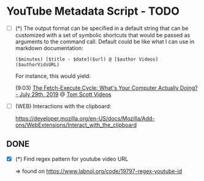 # YouTube Metadata Script - TODO

-   [ ] (\*) The output format can be specified in a default string that can be customized with a set of symbolic shortcuts that would be passed as arguments to the command call. Default could be like what I can use in markdown documentation:

    `($minutes) [$title - $date]($url) @ [$author Videos]($authorVidsURL)`

    For instance, this would yield:

    (9:03) [The Fetch-Execute Cycle: What's Your Computer Actually Doing? - July 29th, 2019](https://youtu.be/Z5JC9Ve1sfI) @ [Tom Scott Videos](https://www.youtube.com/@TomScottGo/videos)

-   [ ] (WEB) Interactions with the clipboard:

    https://developer.mozilla.org/en-US/docs/Mozilla/Add-ons/WebExtensions/Interact_with_the_clipboard

## DONE

-   [x] (\*) Find regex pattern for youtube video URL

    => found on https://www.labnol.org/code/19797-regex-youtube-id
